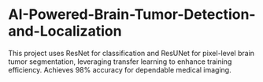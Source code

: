 # AI-Powered-Brain-Tumor-Detection-and-Localization
This project uses ResNet for classification and ResUNet for pixel-level brain tumor segmentation, leveraging transfer learning to enhance training efficiency. Achieves 98% accuracy for dependable medical imaging.
